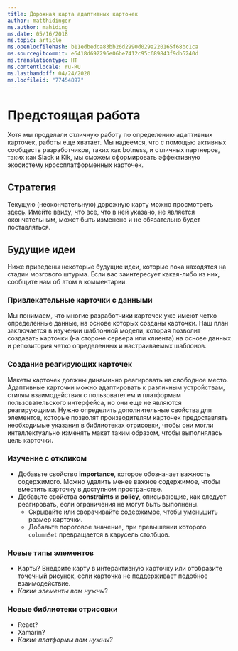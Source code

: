 ```yaml
---
title: Дорожная карта адаптивных карточек
author: matthidinger
ms.author: mahiding
ms.date: 05/16/2018
ms.topic: article
ms.openlocfilehash: b11edbedca83bb26d2990d029a220165f68bc1ca
ms.sourcegitcommit: e6418d692296e06be7412c95c689843f9db5240d
ms.translationtype: HT
ms.contentlocale: ru-RU
ms.lasthandoff: 04/24/2020
ms.locfileid: "77454897"
---
```

# <a name="future-work"></a>Предстоящая работа

Хотя мы проделали отличную работу по определению адаптивных карточек, работы еще хватает. Мы надеемся, что с помощью активных сообществ разработчиков, таких как botness, и отличных партнеров, таких как Slack и Kik, мы сможем сформировать эффективную экосистему кроссплатформенных карточек.

## <a name="roadmap"></a>Стратегия

Текущую (неокончательную) дорожную карту можно просмотреть [здесь](https://portal.productboard.com/adaptivecards/1-adaptive-cards-portal/tabs/1-backlog). Имейте ввиду, что все, что в ней указано, не является окончательным, может быть изменено и не обязательно будет поставляться.

## <a name="future-ideas"></a>Будущие идеи

Ниже приведены некоторые будущие идеи, которые пока находятся на стадии мозгового штурма. Если вас заинтересует какая-либо из них, сообщите нам об этом в комментарии.

### <a name="great-looking-cards-from-data"></a>Привлекательные карточки с данными

Мы понимаем, что многие разработчики карточек уже имеют четко определенные данные, на основе которых созданы карточки. Наш план заключается в изучении шаблонной модели, которая позволит создавать карточки (на стороне сервера или клиента) на основе данных и репозитория четко определенных и настраиваемых шаблонов.

### <a name="make-cards-responsive"></a>Создание реагирующих карточек

Макеты карточек должны динамично реагировать на свободное место. Адаптивные карточки можно адаптировать к различным устройствам, стилям взаимодействия с пользователем и платформам пользовательского интерфейса, но они еще не являются реагирующими. Нужно определить дополнительные свойства для элементов, которые позволят производителям карточек предоставлять необходимые указания в библиотеках отрисовки, чтобы они могли интеллектуально изменять макет таким образом, чтобы выполнялась цель карточки.

### <a name="responsive-exploration"></a>Изучение с откликом

* Добавьте свойство **importance**, которое обозначает важность содержимого. Можно удалить менее важное содержимое, чтобы вместить карточку в доступном пространстве.
* Добавьте свойства **constraints** и **policy**, описывающие, как следует реагировать, если ограничения не могут быть выполнены. 
  * Скрывайте или сворачивайте содержимое, чтобы уменьшить размер карточки.
  * Добавьте пороговое значение, при превышении которого `columnSet` превращается в карусель столбцов.

### <a name="new-element-types"></a>Новые типы элементов

* Карты? Внедрите карту в интерактивную карточку или отобразите точечный рисунок, если карточка не поддерживает подобное взаимодействие.
* *Какие элементы вам нужны*?

### <a name="new-rendering-libraries"></a>Новые библиотеки отрисовки

* React?
* Xamarin?
* *Какие платформы вам нужны?*
